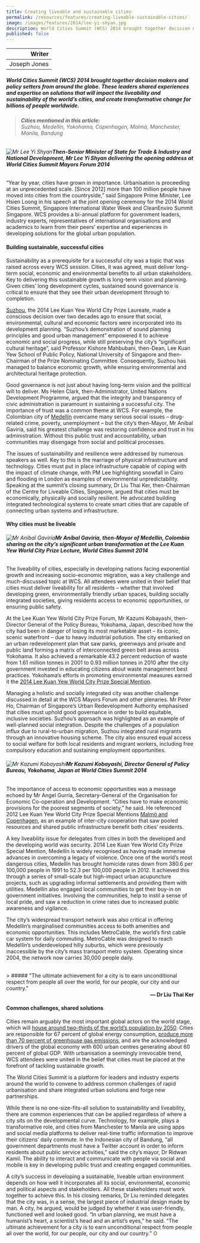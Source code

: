 ```yaml
---
title: Creating liveable and sustainable cities
permalink: /resources/features/creating-liveable-sustainable-cities/
image: /images/features/2014/lee-yi-shyan.jpg
description: World Cities Summit (WCS) 2014 brought together decision makers and policy setters from around the globe. These leaders shared experiences and expertise on solutions that will impact the liveability and sustainability of the world’s cities, and create transformative change for billions of people worldwide.
published: false
---
```


| Writer |
|---:|
| Joseph Jones |

##### World Cities Summit (WCS) 2014 brought together decision makers and policy setters from around the globe. These leaders shared experiences and expertise on solutions that will impact the liveability and sustainability of the world’s cities, and create transformative change for billions of people worldwide.

> ###### **Cities mentioned in this article:** <br> Suzhou, Medellín, Yokohama, Copenhagen, Malmö, Manchester, Manila, Bandung

###### ![Mr Lee Yi Shyan](/images/features/2014/lee-yi-shyan.jpg/)**Then-Senior Minister of State for Trade & Industry and National Development, Mr Lee Yi Shyan delivering the opening address at World Cities Summit Mayors Forum 2014**

“Year by year, cities have grown in importance. Urbanisation is proceeding at an unprecedented scale. \[Since 2012] more than 100 million people have moved into cities from the countryside,” said Singapore Prime Minister, Lee Hsien Loong in his speech at the joint opening ceremony for the 2014 World Cities Summit, Singapore International Water Week and CleanEnviro Summit Singapore. WCS provides a bi-annual platform for government leaders, industry experts, representatives of international organisations and academics to learn from their peers’ expertise and experiences in developing solutions for the global urban population.

#### **Building sustainable, successful cities**

Sustainability as a prerequisite for a successful city was a topic that was raised across every WCS session. Cities, it was agreed, must deliver long-term social, economic and environmental benefits to all urban stakeholders. Key to delivering this sustainable growth is long-term vision and planning. Given cities’ long development cycles, sustained sound governance is critical to ensure that they see their urban development through to completion.

[Suzhou](/suzhou/), the 2014 Lee Kuan Yew World City Prize Laureate, made a conscious decision over two decades ago to ensure that social, environmental, cultural and economic factors were incorporated into its development planning. “Suzhou’s demonstration of sound planning principles and good urban management” empowered it to achieve economic and social progress, while still preserving the city’s “significant cultural heritage”, said Professor Kishore Mahbubani, then-Dean, Lee Kuan Yew School of Public Policy, National University of Singapore and then-Chairman of the Prize Nominating Committee. Consequently, Suzhou has managed to balance economic growth, while ensuring environmental and architectural heritage protection.

Good governance is not just about having long-term vision and the political will to deliver. Ms Helen Clark, then-Administrator, United Nations Development Programme, argued that the integrity and transparency of civic administration is paramount in sustaining a successful city. The importance of trust was a common theme at WCS. For example, the Colombian city of [Medellín](/medellin/) overcame many serious social issues – drug-related crime, poverty, unemployment – but the city’s then-Mayor, Mr Aníbal Gaviria, said his greatest challenge was restoring confidence and trust in his administration. Without this public trust and accountability, urban communities may disengage from social and political processes.

The issues of sustainability and resilience were addressed by numerous speakers as well. Key to this is the marriage of physical infrastructure and technology. Cities must put in place infrastructure capable of coping with the impact of climate change, with PM Lee highlighting snowfall in Cairo and flooding in London as examples of environmental unpredictability. Speaking at the summit’s closing summary, Dr Liu Thai Ker, then-Chairman of the Centre for Liveable Cities, Singapore, argued that cities must be economically, physically and socially resilient. He advocated building integrated technological systems to create smart cities that are capable of connecting urban systems and infrastructure.

#### **Why cities must be liveable**

###### ![Mr Aníbal Gaviria](/images/features/2014/anibal-gaviria.jpg/)**Mr Aníbal Gaviria, then-Mayor of Medellín, Colombia sharing on the city’s significant urban transformation at the Lee Kuan Yew World City Prize Lecture, World Cities Summit 2014**

The liveability of cities, especially in developing nations facing exponential growth and increasing socio-economic migration, was a key challenge and much-discussed topic at WCS. All attendees were united in their belief that cities must deliver liveability for all residents – whether that involved developing green, environmentally friendly urban spaces, building socially integrated societies, giving residents access to economic opportunities, or ensuring public safety.

At the Lee Kuan Yew World City Prize Forum, Mr Kazumi Kobayashi, then-Director General of the Policy Bureau, Yokohama, Japan, described how the city had been in danger of losing its most marketable asset – its iconic, scenic waterfront – due to heavy industrial pollution. The city embarked on an urban redevelopment plan that saw parks, greenways and private and public land forming a matrix of interconnected green belt areas across Yokohama. It also achieved a remarkable 43.2 percent reduction of waste from 1.61 million tonnes in 2001 to 0.93 million tonnes in 2010 after the city government invested in educating citizens about waste management best practices. Yokohama’s efforts in promoting environmental measures earned it the [2014 Lee Kuan Yew World City Prize Special Mention](/yokohama/).

Managing a holistic and socially integrated city was another challenge discussed in detail at the WCS Mayors Forum and other plenaries. Mr Peter Ho, Chairman of Singapore’s Urban Redevelopment Authority emphasised that cities must uphold good governance in order to build equitable, inclusive societies. Suzhou’s approach was highlighted as an example of well-planned social integration. Despite the challenges of a population influx due to rural-to-urban migration, Suzhou integrated rural migrants through an innovative housing scheme. The city also ensured equal access to social welfare for both local residents and migrant workers, including free compulsory education and sustaining employment opportunities.

###### ![Mr Kazumi Kobayashi](/images/features/2014/kazumi-kobayashi.jpg/)**Mr Kazumi Kobayashi, Director General of Policy Bureau, Yokohama, Japan at World Cities Summit 2014**

The importance of access to economic opportunities was a message echoed by Mr Angel Gurría, Secretary-General of the Organisation for Economic Co-operation and Development. “Cities have to make economic provisions for the poorest segments of society,” he said. He referenced 2012 Lee Kuan Yew World City Prize Special Mentions [Malmö and Copenhagen](/copenhagen-malmo/), as an example of inter-city cooperation that saw pooled resources and shared public infrastructure benefit both cities’ residents.

A key liveability issue for delegates from cities in both the developed and the developing world was security. 2014 Lee Kuan Yew World City Prize Special Mention, Medellín is widely recognised as having made immense advances in overcoming a legacy of violence. Once one of the world’s most dangerous cities, Medellín has brought homicide rates down from 380.6 per 100,000 people in 1991 to 52.3 per 100,000 people in 2012. It achieved this through a series of small-scale but high-impact urban acupuncture projects, such as upgrading informal settlements and providing them with utilities. Medellín also engaged local communities to get their buy-in on government initiatives. Involving the communities, help to instil a sense of local pride, and saw a reduction in crime rates due to increased public awareness and vigilance.

The city’s widespread transport network was also critical in offering Medellín’s marginalised communities access to both amenities and economic opportunities. This includes MetroCable, the world’s first cable car system for daily commuting. MetroCable was designed to reach Medellín’s underdeveloped hilly suburbs, which were previously inaccessible by the city’s mass transport metro system. Operating since 2004, the network now carries 30,000 people daily.

<br>
> ##### "The ultimate achievement for a city is to earn unconditional respect from people all over the world, for our people, our city and our country."

<div align="right"><b>— Dr Liu Thai Ker</b></div>

#### **Common challenges, shared solutions**

Cities remain arguably the most important global actors on the world stage, which will [house around two-thirds of the world’s population by 2050](http://www.who.int/gho/urban_health/situation_trends/urban_population_growth_text/en/). Cities are responsible for 67 percent of global energy consumption, [produce more than 70 percent of greenhouse gas emissions](http://urban.ias.unu.edu/index.php/cities-and-climate-change/), and are the acknowledged drivers of the global economy with 600 urban centres generating about 60 percent of global GDP. With urbanisation a seemingly irrevocable trend, WCS attendees were united in the belief that cities must be placed at the forefront of tackling sustainable growth.

The World Cities Summit is a platform for leaders and industry experts around the world to convene to address common challenges of rapid urbanisation and share integrated urban solutions and forge new partnerships.

While there is no one-size-fits-all solution to sustainability and liveability, there are common experiences that can be applied regardless of where a city sits on the developmental curve. Technology, for example, plays a transformative role, and cities from Manchester to Manila are using apps and social media platforms to deliver real-time traffic information to improve their citizens’ daily commute. In the Indonesian city of Bandung, “all government departments must have a Twitter account in order to inform residents about public service activities,” said the city’s mayor, Dr Ridwan Kamil. The ability to interact and communicate with people via social and mobile is key in developing public trust and creating engaged communities.

A city’s success in developing a sustainable, liveable urban environment depends on how well it incorporates all its social, environmental, economic and political aspects and stakeholders. All these stakeholders must work together to achieve this. In his closing remarks, Dr Liu reminded delegates that the city was, in a sense, the largest piece of industrial design made by man. A city, he argued, would be judged by whether it was user-friendly, functioned well and looked good. “In urban planning, we must have a humanist’s heart, a scientist’s head and an artist’s eyes,” he said. “The ultimate achievement for a city is to earn unconditional respect from people all over the world, for our people, our city and our country.” **<font color="#967942">O</font>**
